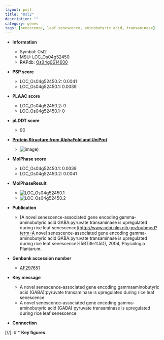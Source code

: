 ```yaml
---
layout: post
title: "Osl2"
description: ""
category: genes
tags: [senescence, leaf senescence, aminobutyric acid, transaminase]
---
```


* **Information**  
    + Symbol: Osl2  
    + MSU: [LOC_Os04g52450](http://rice.plantbiology.msu.edu/cgi-bin/ORF_infopage.cgi?orf=LOC_Os04g52450)  
    + RAPdb: [Os04g0614600](http://rapdb.dna.affrc.go.jp/viewer/gbrowse_details/irgsp1?name=Os04g0614600)  

* **PSP score**  
    + LOC_Os04g52450.2: 0.0041 
    + LOC_Os04g52450.1: 0.0039 

* **PLAAC score**  
    + LOC_Os04g52450.2: 0 
    + LOC_Os04g52450.1: 0 

* **pLDDT score**
    + 90

* **[Protein Structure from AlphaFold and UniProt](https://www.uniprot.org/uniprotkb/Q7XN11/entry#structure)**
    + ![image](https://ricepsp.github.io/images/Q7/AF-Q7XN11-F1.png))

* **MolPhase score**
    + LOC_Os04g52450.1: 0.0039
    + LOC_Os04g52450.2: 0.0041

* **MolPhaseResult**
    + ![LOC_Os04g52450.1](https://ricepsp.github.io/pictures/LOC_Os04g/LOC_Os04g52450.1.png)
    + ![LOC_Os04g52450.2](https://ricepsp.github.io/pictures/LOC_Os04g/LOC_Os04g52450.2.png)

* **Publication**  
    + [A novel senescence-associated gene encoding gamma-aminobutyric acid GABA:pyruvate transaminase is upregulated during rice leaf senescence](http://www.ncbi.nlm.nih.gov/pubmed?term=A novel senescence-associated gene encoding gamma-aminobutyric acid GABA:pyruvate transaminase is upregulated during rice leaf senescence%5BTitle%5D), 2004, Physiologia Plantarum.

* **Genbank accession number**  
    + [AF297651](http://www.ncbi.nlm.nih.gov/nuccore/AF297651)

* **Key message**  
    + A novel senescence-associated gene encoding gammaaminobutyric acid (GABA):pyruvate transaminase is upregulated during rice leaf senescence
    + A novel senescence-associated gene encoding gamma-aminobutyric acid (GABA):pyruvate transaminase is upregulated during rice leaf senescence

* **Connection**  

[//]: # * **Key figures**  


